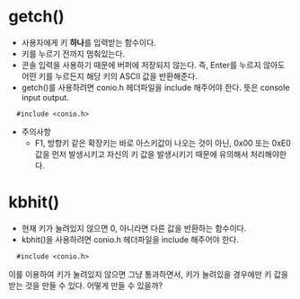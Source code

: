 # getch()
- 사용자에게 키 **하나**를 입력받는 함수이다.
- 키를 누르기 전까지 멈춰있는다.
- 콘솔 입력을 사용하기 때문에 버퍼에 저장되지 않는다. 즉, Enter를 누르지 않아도
  어떤 키를 누르든지 해당 키의 ASCII 값을 반환해준다.
- getch()를 사용하려면 conio.h 헤더파일을 include 해주어야 한다. 뜻은 console input output.
```
  #include <conio.h>
```
- 주의사항
	- F1, 방향키 같은 확장키는 바로 아스키값이 나오는 것이 아닌, 0x00 또는 0xE0 값을 먼저 발생시키고 자신의 키 값을 발생시키기 때문에 유의해서 처리해야한다.

# kbhit()
- 현재 키가 눌려있지 않으면 0, 아니라면 다른 값을 반환하는 함수이다.
- kbhit()을 사용하려면 conio.h 헤더파일을 include 해주어야 한다.
```
  #include <conio.h>
```



이를 이용하여 키가 눌려있지 않으면 그냥 통과하면서, 키가 눌려있을 경우에만 키 값을 받는 것을 만들 수 있다. 어떻게 만들 수 있을까?